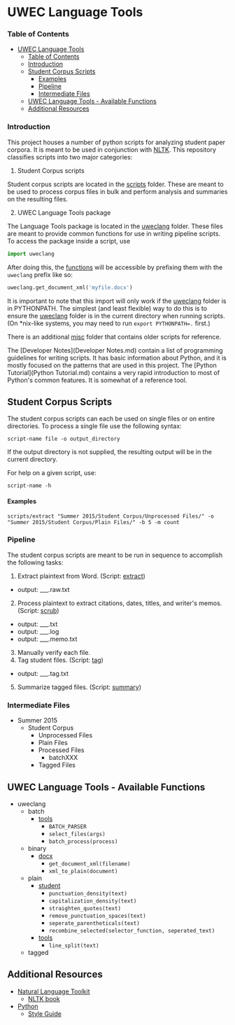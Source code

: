 UWEC Language Tools
===================

### Table of Contents
* [UWEC Language Tools](#uwec-language-tools)
  + [Table of Contents](#table-of-contents)
  + [Introduction](#introduction)
  + [Student Corpus Scripts](#student-corpus-scripts)
      - [Examples](#examples)
    * [Pipeline](#pipeline)
    * [Intermediate Files](#intermediate-files)
  + [UWEC Language Tools - Available Functions](#uwec-language-tools---available-functions)
  + [Additional Resources](#additional-resources)

### Introduction

This project houses a number of python scripts for analyzing student paper corpora. It is meant to be used in conjunction with [NLTK][nltk.org]. This repository classifies scripts into two major categories:

1. Student Corpus scripts

  Student corpus scripts are located in the [scripts](scripts) folder. These are meant to be used to process corpus files in bulk and perform analysis and summaries on the resulting files.

2. UWEC Language Tools package

  The Language Tools package is located in the [uweclang](uweclang) folder. These files are meant to provide common functions for use in writing pipeline scripts. To access the package inside a script, use

  ```python
  import uweclang
  ```

  After doing this, the [functions](#available-functions) will be accessible by prefixing them with the `uweclang` prefix like so:

  ```python
  uweclang.get_document_xml('myfile.docx')
  ```

  It is important to note that this import will only work if the [uweclang](uweclang) folder is in PYTHONPATH. The simplest (and least flexible) way to do this is to ensure the [uweclang](uweclang) folder is in the current directory when running scripts. (On *nix-like systems, you may need to run `export PYTHONPATH=.` first.)

There is an additional [misc](scripts/misc) folder that contains older scripts for reference.

The [Developer Notes](Developer Notes.md) contain a list of programming guidelines for writing scripts. It has basic information about Python, and it is mostly focused on the patterns that are used in this project. The [Python Tutorial](Python Tutorial.md) contains a very rapid introduction to most of Python's common features. It is somewhat of a reference tool.

Student Corpus Scripts
----------------------

The student corpus scripts can each be used on single files or on entire directories. To process a single file use the following syntax:

	script-name file -o output_directory

If the output directory is not supplied, the resulting output will be in the current directory. 

For help on a given script, use:

    script-name -h

#### Examples
```shell
scripts/extract "Summer 2015/Student Corpus/Unprocessed Files/" -o "Summer 2015/Student Corpus/Plain Files/" -b 5 -m count
```


### Pipeline

The student corpus scripts are meant to be run in sequence to accomplish the following tasks:

1. Extract plaintext from Word. (Script: [extract](scripts/extract))
  - output: ___.raw.txt
2. Process plaintext to extract citations, dates, titles, and writer's memos. (Script: [scrub](scripts/scrub))
  - output: ___.txt
  - output: ___.log
  - output: ___.memo.txt
3. Manually verify each file.
4. Tag student files. (Script: [tag](scripts/tag))
  - output: ___.tag.txt
5. Summarize tagged files. (Script: [summary](scripts/summary))

### Intermediate Files

* Summer 2015
  + Student Corpus
    * Unprocessed Files
    * Plain Files
    * Processed Files
      - batchXXX
    * Tagged Files

UWEC Language Tools - Available Functions
-----------------------------------------

* uweclang
  + batch
    * [tools](uweclang/batch/tools.py)
      - `BATCH_PARSER`
      - `select_files(args)`
      - `batch_process(process)`
  + binary
    * [docx](uweclang/binary/docx.py)
      - `get_document_xml(filename)`
      - `xml_to_plain(document)`
  + plain
    * [student](uweclang/plain/student.py)
      - `punctuation_density(text)`
      - `capitalization_density(text)`
      - `straighten_quotes(text)`
      - `remove_punctuation_spaces(text)`
      - `seperate_parentheticals(text)`
      - `recombine_selected(selector_function, seperated_text)`
    * [tools](uweclang/plain/tools.py)
      - `line_split(text)`
  + tagged


Additional Resources
--------------------

* [Natural Language Toolkit][nltk.org]
  - [NLTK book](http://www.nltk.org/book/)
* [Python](https://www.python.org/)
  - [Style Guide](https://www.python.org/dev/peps/pep-0008/)

[nltk.org]: http://www.nltk.org/